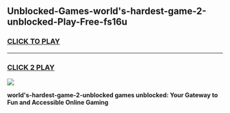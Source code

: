 
## Unblocked-Games-world's-hardest-game-2-unblocked-Play-Free-fs16u
<h3>
<a href="https://premium76.site?title=world's-hardest-game-2-unblocked&ref=20A">CLICK TO PLAY</a></h3>
<hr>

<h3>
<a href="https://premium76.site?title=world's-hardest-game-2-unblocked&ref=20A">CLICK 2 PLAY</a>
  
</h3>

<a href="https://premium76.site?title=world's-hardest-game-2-unblocked&ref=20A"><img src="https://clearcache.store/games.png"></a>


**world's-hardest-game-2-unblocked games unblocked: Your Gateway to Fun and Accessible Online Gaming**
